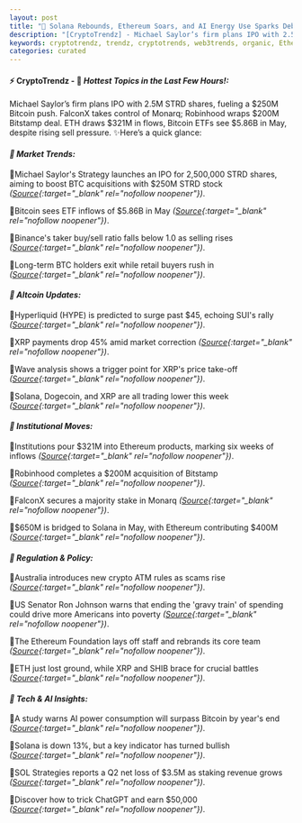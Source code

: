 ```yaml
---
layout: post
title: "🌅 Solana Rebounds, Ethereum Soars, and AI Energy Use Sparks Debate"
description: "[CryptoTrendz] - Michael Saylor’s firm plans IPO with 2.5M STRD shares, fueling a $250M Bitcoin push. FalconX takes control of Monarq; Robinhood wraps $200M Bitstamp deal. ETH draws $321M in flows, Bitcoin ETFs see $5.86B in May, despite rising sell pressure."
keywords: cryptotrendz, trendz, cryptotrends, web3trends, organic, Ethereum, Bitcoin, Market, XRP, revenue, ETH, Crypto, Analysis, Trading
categories: curated
---
```


#### ⚡ CryptoTrendz - 📌 *Hottest Topics in the Last Few Hours!:*

Michael Saylor’s firm plans IPO with 2.5M STRD shares, fueling a $250M Bitcoin push. FalconX takes control of Monarq; Robinhood wraps $200M Bitstamp deal. ETH draws $321M in flows, Bitcoin ETFs see $5.86B in May, despite rising sell pressure. ✨Here’s a quick glance:


#### *🔖 Market Trends:*  

🔹Michael Saylor's Strategy launches an IPO for 2,500,000 STRD shares, aiming to boost BTC acquisitions with $250M STRD stock *([Source](https://s.avyag.com/s6p4){:target="_blank" rel="nofollow noopener"})*.  

🔹Bitcoin sees ETF inflows of $5.86B in May *([Source](https://s.avyag.com/8lco){:target="_blank" rel="nofollow noopener"})*.  

🔹Binance's taker buy/sell ratio falls below 1.0 as selling rises *([Source](https://s.avyag.com/kc2b){:target="_blank" rel="nofollow noopener"})*.  

🔹Long-term BTC holders exit while retail buyers rush in *([Source](https://s.avyag.com/v3pj){:target="_blank" rel="nofollow noopener"})*.  

#### *🔖 Altcoin Updates:*  

🔹Hyperliquid (HYPE) is predicted to surge past $45, echoing SUI's rally *([Source](https://s.avyag.com/8vo5){:target="_blank" rel="nofollow noopener"})*.  

🔹XRP payments drop 45% amid market correction *([Source](https://s.avyag.com/jk80){:target="_blank" rel="nofollow noopener"})*.  

🔹Wave analysis shows a trigger point for XRP's price take-off *([Source](https://s.avyag.com/w25c){:target="_blank" rel="nofollow noopener"})*.  

🔹Solana, Dogecoin, and XRP are all trading lower this week *([Source](https://s.avyag.com/rwkz){:target="_blank" rel="nofollow noopener"})*.  

#### *🔖 Institutional Moves:*  

🔹Institutions pour $321M into Ethereum products, marking six weeks of inflows *([Source](https://s.avyag.com/wyy7){:target="_blank" rel="nofollow noopener"})*.  

🔹Robinhood completes a $200M acquisition of Bitstamp *([Source](https://s.avyag.com/llqq){:target="_blank" rel="nofollow noopener"})*.  

🔹FalconX secures a majority stake in Monarq *([Source](https://s.avyag.com/zt4d){:target="_blank" rel="nofollow noopener"})*.  

🔹$650M is bridged to Solana in May, with Ethereum contributing $400M *([Source](https://s.avyag.com/8t65){:target="_blank" rel="nofollow noopener"})*.  

#### *🔖 Regulation & Policy:*  

🔹Australia introduces new crypto ATM rules as scams rise *([Source](https://s.avyag.com/hs05){:target="_blank" rel="nofollow noopener"})*.  

🔹US Senator Ron Johnson warns that ending the 'gravy train' of spending could drive more Americans into poverty *([Source](https://s.avyag.com/gwj7){:target="_blank" rel="nofollow noopener"})*.  

🔹The Ethereum Foundation lays off staff and rebrands its core team *([Source](https://s.avyag.com/67zi){:target="_blank" rel="nofollow noopener"})*.  

🔹ETH just lost ground, while XRP and SHIB brace for crucial battles *([Source](https://s.avyag.com/5vju){:target="_blank" rel="nofollow noopener"})*.  

#### *🔖 Tech & AI Insights:*  

🔹A study warns AI power consumption will surpass Bitcoin by year's end *([Source](https://s.avyag.com/yn58){:target="_blank" rel="nofollow noopener"})*.  

🔹Solana is down 13%, but a key indicator has turned bullish *([Source](https://s.avyag.com/aep4){:target="_blank" rel="nofollow noopener"})*.  

🔹SOL Strategies reports a Q2 net loss of $3.5M as staking revenue grows *([Source](https://s.avyag.com/vfgq){:target="_blank" rel="nofollow noopener"})*.  

🔹Discover how to trick ChatGPT and earn $50,000 *([Source](https://s.avyag.com/iwk8){:target="_blank" rel="nofollow noopener"})*.